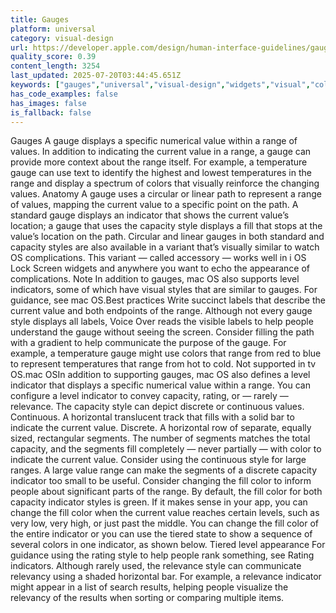 ```yaml
---
title: Gauges
platform: universal
category: visual-design
url: https://developer.apple.com/design/human-interface-guidelines/gauges
quality_score: 0.39
content_length: 3254
last_updated: 2025-07-20T03:44:45.651Z
keywords: ["gauges","universal","visual-design","widgets","visual","color"]
has_code_examples: false
has_images: false
is_fallback: false
---
```


Gauges A gauge displays a specific numerical value within a range of values. In addition to indicating the current value in a range, a gauge can provide more context about the range itself. For example, a temperature gauge can use text to identify the highest and lowest temperatures in the range and display a spectrum of colors that visually reinforce the changing values. Anatomy A gauge uses a circular or linear path to represent a range of values, mapping the current value to a specific point on the path. A standard gauge displays an indicator that shows the current value’s location; a gauge that uses the capacity style displays a fill that stops at the value’s location on the path. Circular and linear gauges in both standard and capacity styles are also available in a variant that’s visually similar to watch OS complications. This variant — called accessory — works well in i OS Lock Screen widgets and anywhere you want to echo the appearance of complications. Note In addition to gauges, mac OS also supports level indicators, some of which have visual styles that are similar to gauges. For guidance, see mac OS.Best practices Write succinct labels that describe the current value and both endpoints of the range. Although not every gauge style displays all labels, Voice Over reads the visible labels to help people understand the gauge without seeing the screen. Consider filling the path with a gradient to help communicate the purpose of the gauge. For example, a temperature gauge might use colors that range from red to blue to represent temperatures that range from hot to cold. Not supported in tv OS.mac OSIn addition to supporting gauges, mac OS also defines a level indicator that displays a specific numerical value within a range. You can configure a level indicator to convey capacity, rating, or — rarely — relevance. The capacity style can depict discrete or continuous values. Continuous. A horizontal translucent track that fills with a solid bar to indicate the current value. Discrete. A horizontal row of separate, equally sized, rectangular segments. The number of segments matches the total capacity, and the segments fill completely — never partially — with color to indicate the current value. Consider using the continuous style for large ranges. A large value range can make the segments of a discrete capacity indicator too small to be useful. Consider changing the fill color to inform people about significant parts of the range. By default, the fill color for both capacity indicator styles is green. If it makes sense in your app, you can change the fill color when the current value reaches certain levels, such as very low, very high, or just past the middle. You can change the fill color of the entire indicator or you can use the tiered state to show a sequence of several colors in one indicator, as shown below. Tiered level appearance For guidance using the rating style to help people rank something, see Rating indicators. Although rarely used, the relevance style can communicate relevancy using a shaded horizontal bar. For example, a relevance indicator might appear in a list of search results, helping people visualize the relevancy of the results when sorting or comparing multiple items.